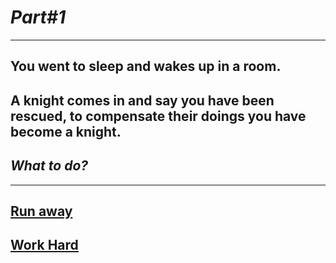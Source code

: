 # *Part#1*

---

## You went to sleep and wakes up in a room.
## A knight comes in and say you have been rescued, to compensate their doings you have become a knight.
## _What to do?_

---

## [Run away](../endings/bad/end1a.md)

## [Work Hard](../endings/good/end2a.md)